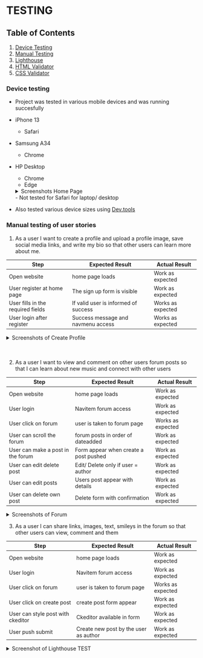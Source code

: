 # TESTING

## Table of Contents

1. [Device Testing](#device-testing)
2. [Manual Testing](#manual-testing-of-user-stories)
3. [Lighthouse](#lighthouse)
4. [HTML Validator](#WC3-Validator)
5. [CSS Validator](#JIGSAW-Validator)


### Device testing

- Project was tested in various mobile devices and was running succesfully
- iPhone 13
    - Safari
- Samsung A34
    - Chrome
- HP Desktop
    - Chrome
    - Edge
    <details><summary>Screenshots Home Page</summary>
  <img src="TESTING/screenshots/home_page_chrome.jpg">
    
  </details>
    - Not tested for Safari for laptop/ desktop
- Also tested various device sizes using [Dev.tools](https://developer.chrome.com/docs/devtools/)

### Manual testing of user stories

1. As a user I want to create a profile and upload a profile image, save social media links, and write my bio so that other users can learn more about me.

| **Step**                            | **Expected Result**                       | **Actual Result** |
| ----------------------------------- | ----------------------------------------- | ----------------- |
| Open website                        | home page loads                           | Work as expected  |
| User register at home page          | The sign up form is visible               | Work as expected  |
| User fills in the required fields   | If valid user is informed of success      | Works as expected |
| User login after register           | Success message and navmenu access        | Works as expected |


<details><summary>Screenshots of Create Profile</summary>
<img src="TESTING/screenshots/register.jpg" >
<img src="TESTING/screenshots/signup_form.jpg" >
<img src="TESTING/screenshots/after_register_success.jpg" >
<img src="TESTING/screenshots/after_login.jpg" >
</details>
<br>
<br>


2. As a user I want to view and comment on other users forum posts so that I can learn about new music and connect with other users

| **Step**                                | **Expected Result**                     | **Actual Result** |
| --------------------------------------- | --------------------------------------- | ----------------- |
| Open website                            | home page loads                         | Work as expected  |
| User login                              | Navitem forum access                    | Work as expected  |
| User click on forum                     | user is taken to forum page             | Works as expected |
| User can scroll the forum               | forum posts in order of dateadded       | Work as expected  |
| User can make a post in the forum       | Form appear when create a post pushed   | Work as expected  |
| User can edit delete post               | Edit/ Delete only if user = author      | Work as expected  |
| User can edit posts                     | Users post appear with details          | Work as expected  |
| User can delete own post                | Delete form with confirmation           | Work as expected  |

 <details><summary>Screenshots of Forum</summary>
<img src="TESTING/screenshots/home_page_chrome.jpg" >
<img src="TESTING/screenshots/after_login_success.jpg" >
<img src="TESTING/screenshots/forum_view.jpg" >
<img src="TESTING/screenshots/forum_scroll.jpg" >
<img src="TESTING/screenshots/forum_scroll.jpg" >
<img src="TESTING/screenshots/user_forum_author.jpg" >
<img src="TESTING/screenshots/user_edit_forum.jpg" >
<img src="TESTING/screenshots/delete_post.jpg" >
</details>

3. As a user I can share links, images, text, smileys in the forum so that other users can view, comment and them

| **Step**                                | **Expected Result**                     | **Actual Result** |
| --------------------------------------- | --------------------------------------- | ----------------- |
| Open website                            | home page loads                         | Work as expected  |
| User login                              | Navitem forum access                    | Work as expected  |
| User click on forum                     | user is taken to forum page             | Works as expected |
| User click on create post               | create post form appear                 | Work as expected  |
| User can style post with ckeditor       | Ckeditor available in form              | Work as expected  |
| User push submit                        | Create new post by the user as author   | Work as expected  |


<details><summary>Screenshot of Lighthouse TEST</summary>
<img src="TESTING/screenshots/lighthouseTEST.png" >
</details>


